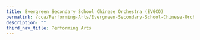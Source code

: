 ```yaml
---
title: Evergreen Secondary School Chinese Orchestra (EVGCO)
permalink: /cca/Performing-Arts/Evergreen-Secondary-School-Chinese-Orchestra-EVGCO/
description: ""
third_nav_title: Performing Arts
---
```

